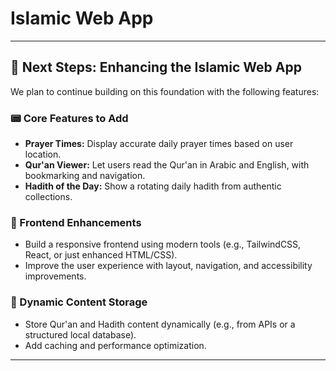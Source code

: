 # Islamic Web App

---

## 🚀 Next Steps: Enhancing the Islamic Web App

We plan to continue building on this foundation with the following features:

### 📟 Core Features to Add

* **Prayer Times:** Display accurate daily prayer times based on user location.
* **Qur'an Viewer:** Let users read the Qur'an in Arabic and English, with bookmarking and navigation.
* **Hadith of the Day:** Show a rotating daily hadith from authentic collections.

### 🎨 Frontend Enhancements

* Build a responsive frontend using modern tools (e.g., TailwindCSS, React, or just enhanced HTML/CSS).
* Improve the user experience with layout, navigation, and accessibility improvements.

### 💃 Dynamic Content Storage

* Store Qur'an and Hadith content dynamically (e.g., from APIs or a structured local database).
* Add caching and performance optimization.

---
